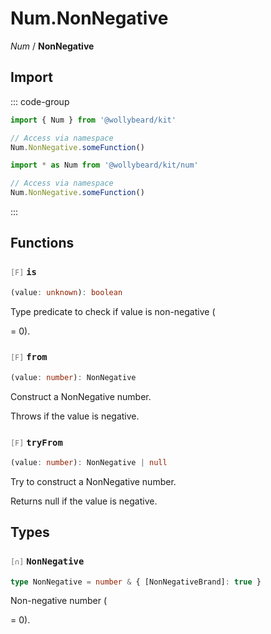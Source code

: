 # Num.NonNegative

_Num_ / **NonNegative**

## Import

::: code-group

```typescript [Namespace]
import { Num } from '@wollybeard/kit'

// Access via namespace
Num.NonNegative.someFunction()
```

```typescript [Barrel]
import * as Num from '@wollybeard/kit/num'

// Access via namespace
Num.NonNegative.someFunction()
```

:::

## Functions

### <span style="opacity: 0.6; font-weight: normal; font-size: 0.85em;">`[F]`</span> `is`

```typescript
(value: unknown): boolean
```

<SourceLink href="https://github.com/jasonkuhrt/kit/blob/main/./src/domains/num/non-negative/non-negative.ts#L16" />

Type predicate to check if value is non-negative (

= 0).

### <span style="opacity: 0.6; font-weight: normal; font-size: 0.85em;">`[F]`</span> `from`

```typescript
(value: number): NonNegative
```

<SourceLink href="https://github.com/jasonkuhrt/kit/blob/main/./src/domains/num/non-negative/non-negative.ts#L24" />

Construct a NonNegative number.

Throws if the value is negative.

### <span style="opacity: 0.6; font-weight: normal; font-size: 0.85em;">`[F]`</span> `tryFrom`

```typescript
(value: number): NonNegative | null
```

<SourceLink href="https://github.com/jasonkuhrt/kit/blob/main/./src/domains/num/non-negative/non-negative.ts#L35" />

Try to construct a NonNegative number.

Returns null if the value is negative.

## Types

### <span style="opacity: 0.6; font-weight: normal; font-size: 0.85em;">`[∩]`</span> `NonNegative`

```typescript
type NonNegative = number & { [NonNegativeBrand]: true }
```

<SourceLink href="https://github.com/jasonkuhrt/kit/blob/main/./src/domains/num/non-negative/non-negative.ts#L11" />

Non-negative number (

= 0).
